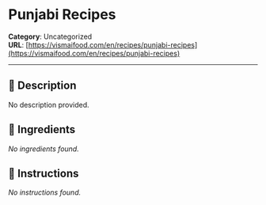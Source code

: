 # Punjabi Recipes

**Category**: Uncategorized  
**URL**: [https://vismaifood.com/en/recipes/punjabi-recipes](https://vismaifood.com/en/recipes/punjabi-recipes)  


---

## 📝 Description
No description provided.



## 🧂 Ingredients
*No ingredients found.*

## 🍳 Instructions
*No instructions found.*


